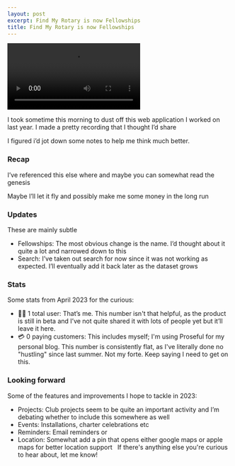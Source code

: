 ```yaml
---
layout: post
excerpt: Find My Rotary is now Fellowships
title: Find My Rotary is now Fellowships
---
```


<video
  controls
  src="/assets/media/fellowships.mp4">
  Sorry, your browser doesn't support embedded videos, but don't worry, you can
  <a href="/assets/media/fellowships.mp4">download it</a>
  and watch it with your favorite video player!
</video>


I took sometime this morning to dust off this web application I worked on last year. I made a pretty recording that I thought I’d share

I figured i’d jot down some notes to help me think much better.

### Recap

I’ve referenced this else where and maybe you can somewhat read the genesis 

Maybe I’ll let it fly and possibly make me some money in the long run

### Updates
These are mainly subtle 
- Fellowships: The most obvious change is the name. I’d thought about it quite a lot and narrowed down to this
- Search: I’ve taken out search for now since it was not working as expected. I’ll eventually add it back later as the dataset grows 

### Stats
Some stats from April 2023 for the curious:
* 🙋‍♀️ 1 total user: That’s me. This number isn't that helpful, as the product is still in beta and I’ve not quite shared it with lots of people yet but it’ll leave it here.
* 💳 0 paying customers: This includes myself; I'm using Proseful for my personal blog. This number is consistently flat, as I've literally done no "hustling" since last summer. Not my forte. Keep saying I need to get on this.

### Looking forward
Some of the features and improvements I hope to tackle in 2023:
* Projects:  Club projects seem to be quite an important activity and I’m debating whether to include this somewhere as well
* Events: Installations, charter celebrations etc
* Reminders: Email reminders or 
* Location: Somewhat add a pin that opens either google maps or apple maps for better location support  
If there's anything else you're curious to hear about, let me know! 
